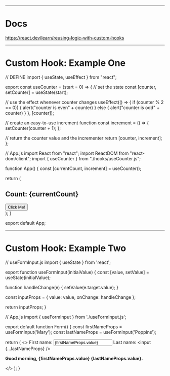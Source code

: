 
-------------------------------------------------------

# Docs

https://react.dev/learn/reusing-logic-with-custom-hooks

-------------------------------------------------------

# Custom Hook: Example One

// DEFINE
import { useState, useEffect } from "react";

export const useCounter = (start = 0) => {
  // set the state
  const [counter, setCounter] = useState(start);

  // use the effect whenever counter changes
  useEffect(() => {
    if (counter % 2 == 0)) {
      alert("counter is even" + counter)
    } else {
      alert("counter is odd" + counter)
    }
  }, [counter]);

  // create an easy-to-use increment function
  const increment = () => {
    setCounter(counter + 1);
  };

  // return the counter value and the incrementer
  return [counter, increment];
};


// App.js
import React from "react";
import ReactDOM from "react-dom/client";
import { useCounter } from "./hooks/useCounter.js";

function App() {
  const [currentCount, increment] = useCounter();

  return (
    <div>
      <h2>Count: {currentCount}</h2>
      <button onClick={increment}>Click Me!</button>
    </div>
  );
}

export default App;

-------------------------------------------------------

# Custom Hook: Example Two

// useFormInput.js
import { useState } from 'react';

export function useFormInput(initialValue) {
  const [value, setValue] = useState(initialValue);

  function handleChange(e) {
    setValue(e.target.value);
  }

  const inputProps = {
    value: value,
    onChange: handleChange
  };

  return inputProps;
}

// App.js
import { useFormInput } from './useFormInput.js';

export default function Form() {
  const firstNameProps = useFormInput('Mary');
  const lastNameProps = useFormInput('Poppins');

  return (
    <>
      <label>
        First name:
        <input value={firstNameProps.value} onChange={firstNameProps.onChange}/>
      </label>
      <label>
        Last name:
        <input {...lastNameProps} />
      </label>
      <p><b>Good morning, {firstNameProps.value} {lastNameProps.value}.</b></p>
    </>
  );
}
